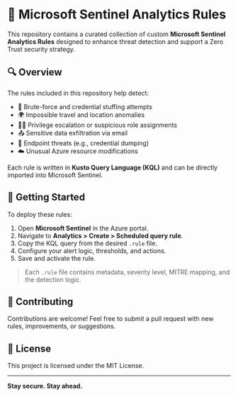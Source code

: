 # 🎯 Microsoft Sentinel Analytics Rules

This repository contains a curated collection of custom **Microsoft Sentinel Analytics Rules** designed to enhance threat detection and support a Zero Trust security strategy.

## 🔍 Overview

The rules included in this repository help detect:

- 🔐 Brute-force and credential stuffing attempts  
- 🌍 Impossible travel and location anomalies  
- 🧑‍💻 Privilege escalation or suspicious role assignments  
- 📤 Sensitive data exfiltration via email  
- 🧬 Endpoint threats (e.g., credential dumping)  
- ☁️ Unusual Azure resource modifications  

Each rule is written in **Kusto Query Language (KQL)** and can be directly imported into Microsoft Sentinel.

## 🚀 Getting Started

To deploy these rules:

1. Open **Microsoft Sentinel** in the Azure portal.
2. Navigate to **Analytics > Create > Scheduled query rule**.
3. Copy the KQL query from the desired `.rule` file.
4. Configure your alert logic, thresholds, and actions.
5. Save and activate the rule.

> Each `.rule` file contains metadata, severity level, MITRE mapping, and the detection logic.

## 🤝 Contributing

Contributions are welcome! Feel free to submit a pull request with new rules, improvements, or suggestions.

## 📜 License

This project is licensed under the MIT License.

---

**Stay secure. Stay ahead.**

